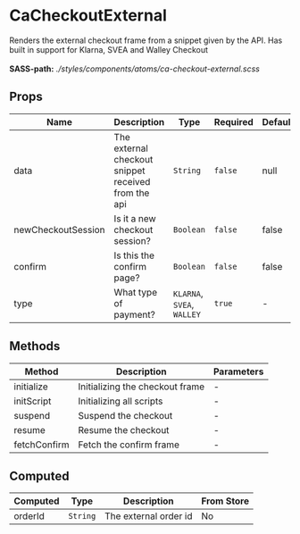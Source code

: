 # CaCheckoutExternal

Renders the external checkout frame from a snippet given by the API. Has built in support for Klarna, SVEA and Walley Checkout<br><br> **SASS-path:** _./styles/components/atoms/ca-checkout-external.scss_

## Props

<!-- @vuese:CaCheckoutExternal:props:start -->
|Name|Description|Type|Required|Default|
|---|---|---|---|---|
|data|The external checkout snippet received from the api|`String`|`false`|null|
|newCheckoutSession|Is it a new checkout session?|`Boolean`|`false`|false|
|confirm|Is this the confirm page?|`Boolean`|`false`|false|
|type|What type of payment?|`KLARNA`, `SVEA`, `WALLEY`|`true`|-|

<!-- @vuese:CaCheckoutExternal:props:end -->


## Methods

<!-- @vuese:CaCheckoutExternal:methods:start -->
|Method|Description|Parameters|
|---|---|---|
|initialize|Initializing the checkout frame|-|
|initScript|Initializing all scripts|-|
|suspend|Suspend the checkout|-|
|resume|Resume the checkout|-|
|fetchConfirm|Fetch the confirm frame|-|

<!-- @vuese:CaCheckoutExternal:methods:end -->


## Computed

<!-- @vuese:CaCheckoutExternal:computed:start -->
|Computed|Type|Description|From Store|
|---|---|---|---|
|orderId|`String`|The external order id|No|

<!-- @vuese:CaCheckoutExternal:computed:end -->



